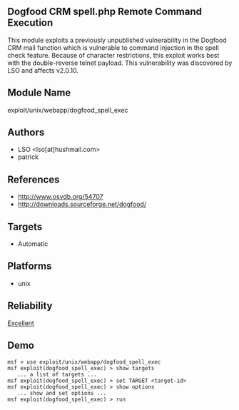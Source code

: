 ## Dogfood CRM spell.php Remote Command Execution

This module exploits a previously unpublished vulnerability 
in the Dogfood CRM mail function which is vulnerable to 
command injection in the spell check feature. Because of 
character restrictions, this exploit works best with the 
double-reverse telnet payload. This vulnerability was 
discovered by LSO and affects v2.0.10.


## Module Name
exploit/unix/webapp/dogfood_spell_exec

## Authors
* LSO <lso[at]hushmail.com>
* patrick


## References
* http://www.osvdb.org/54707
* http://downloads.sourceforge.net/dogfood/



## Targets
* Automatic


## Platforms
* unix

## Reliability
[Excellent](https://github.com/rapid7/metasploit-framework/wiki/Exploit-Ranking)

## Demo

```
msf > use exploit/unix/webapp/dogfood_spell_exec
msf exploit(dogfood_spell_exec) > show targets
   ... a list of targets ...
msf exploit(dogfood_spell_exec) > set TARGET <target-id>
msf exploit(dogfood_spell_exec) > show options
   ... show and set options ...
msf exploit(dogfood_spell_exec) > run
```
    
    